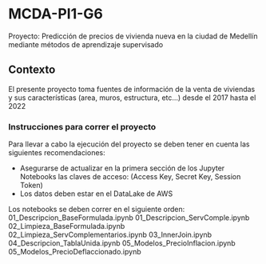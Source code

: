 # MCDA-PI1-G6
Proyecto: Predicción de precios de vivienda nueva en la ciudad de Medellín mediante métodos de aprendizaje supervisado

## Contexto
El presente proyecto toma fuentes de información de la venta de viviendas y sus características (area, muros, estructura, etc...) desde el 2017 hasta el 2022


### Instrucciones para correr el proyecto
Para llevar a cabo la ejecución del proyecto se deben tener en cuenta las siguientes recomendaciones:
- Asegurarse de actualizar en la primera sección de los Jupyter Notebooks las claves de acceso: (Access Key, Secret Key, Session Token)
- Los datos deben estar en el DataLake de AWS

Los notebooks se deben correr en el siguiente orden:
01_Descripcion_BaseFormulada.ipynb
01_Descripcion_ServComple.ipynb
02_Limpieza_BaseFormulada.ipynb
02_Limpieza_ServComplementarios.ipynb
03_InnerJoin.ipynb
04_Descripcion_TablaUnida.ipynb
05_Modelos_PrecioInflacion.ipynb
05_Modelos_PrecioDeflaccionado.ipynb

